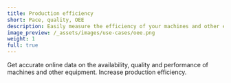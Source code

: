 ```yaml
---
title: Production efficiency
short: Pace, quality, OEE
description: Easily measure the efficiency of your machines and other equipment in manufacturing, agriculture and other industries.
image_preview: /_assets/images/use-cases/oee.png
weight: 1
full: true
---
```


Get accurate online data on the availability, quality and performance of machines and other equipment. 
Increase production efficiency. 
